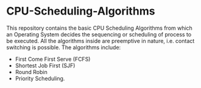 # CPU-Scheduling-Algorithms

This repository contains the basic CPU Scheduling Algorithms from which an Operating System decides the sequencing or scheduling of process to be executed. All the algorithms inside are preemptive in nature, i.e. contact switching is possible. The algorithms include:

* First Come First Serve (FCFS)
* Shortest Job First (SJF)
* Round Robin
* Priority Scheduling.
